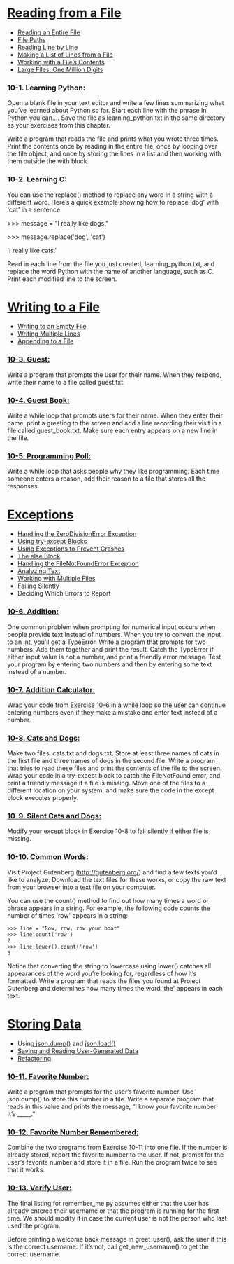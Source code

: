 # <a href="https://github.com/talhatallat/talhatallat/tree/main/Python%20Programming/Chapter%2010%20-%20Files%20and%20Exceptions/Reading%20from%20a%20File">Reading from a File<a/>
* <a href="https://github.com/talhatallat/talhatallat/blob/main/Python%20Programming/Chapter%2010%20-%20Files%20and%20Exceptions/Reading%20from%20a%20File/file_reader.py">Reading an Entire File<a/>
* <a href="https://github.com/talhatallat/talhatallat/blob/main/Python%20Programming/Chapter%2010%20-%20Files%20and%20Exceptions/Reading%20from%20a%20File/file_paths.py">File Paths<a/>
* <a href="https://github.com/talhatallat/talhatallat/blob/main/Python%20Programming/Chapter%2010%20-%20Files%20and%20Exceptions/Reading%20from%20a%20File/file_reader.py">Reading Line by Line<a/>
* <a href="https://github.com/talhatallat/talhatallat/blob/main/Python%20Programming/Chapter%2010%20-%20Files%20and%20Exceptions/Reading%20from%20a%20File/pi_string.py">Making a List of Lines from a File<a/>
* <a href="https://github.com/talhatallat/talhatallat/blob/main/Python%20Programming/Chapter%2010%20-%20Files%20and%20Exceptions/Reading%20from%20a%20File/pi_string.py">Working with a File’s Contents<a/>
* <a href="https://github.com/talhatallat/talhatallat/blob/main/Python%20Programming/Chapter%2010%20-%20Files%20and%20Exceptions/Reading%20from%20a%20File/pi_string.py">Large Files: One Million Digits<a/>
### 10-1. Learning Python: 
Open a blank file in your text editor and write a few lines summarizing what you’ve learned about Python so far. 
Start each line with the phrase In Python you can.... Save the file as learning_python.txt in the same directory as your exercises from this chapter. 

Write a program that reads the file and prints what you wrote three times. 
Print the contents once by reading in the entire file, once by looping over the file object, and once by storing the lines in a list and then working with them outside the with block.
### 10-2. Learning C: 
You can use the replace() method to replace any word in a string with a different word. Here’s a quick example showing how to replace 'dog' with 'cat' in a sentence:

<p>>>> message = "I really like dogs."<p/>

<p>>>> message.replace('dog', 'cat')<p/>

<p>'I really like cats.'<p/>

Read in each line from the file you just created, learning_python.txt, and replace the word Python with the name of another language, such as C. Print each modified line to the screen.

# <a href="https://github.com/talhatallat/talhatallat/tree/main/Python%20Programming/Chapter%2010%20-%20Files%20and%20Exceptions/Writing%20to%20a%20File">Writing to a File<a/>
* <a href="https://github.com/talhatallat/talhatallat/blob/main/Python%20Programming/Chapter%2010%20-%20Files%20and%20Exceptions/Writing%20to%20a%20File/write_message.py">Writing to an Empty File<a/>
* <a href="https://github.com/talhatallat/talhatallat/blob/main/Python%20Programming/Chapter%2010%20-%20Files%20and%20Exceptions/Writing%20to%20a%20File/write_message.py">Writing Multiple Lines<a/>
* <a href="https://github.com/talhatallat/talhatallat/blob/main/Python%20Programming/Chapter%2010%20-%20Files%20and%20Exceptions/Writing%20to%20a%20File/write_message.py">Appending to a File<a/>
### <a href="https://github.com/talhatallat/talhatallat/blob/main/Python%20Programming/Chapter%2010%20-%20Files%20and%20Exceptions/Writing%20to%20a%20File/writingAFile.py">10-3. Guest:<a/>
Write a program that prompts the user for their name. When they respond, write their name to a file called guest.txt.
### <a href="https://github.com/talhatallat/talhatallat/blob/main/Python%20Programming/Chapter%2010%20-%20Files%20and%20Exceptions/Writing%20to%20a%20File/writingAFile.py">10-4. Guest Book:<a/>
Write a while loop that prompts users for their name. When they enter their name, print a greeting to the screen and add a line recording their visit in a file called guest_book.txt. Make sure each entry appears on a new line in the file.
### <a href="https://github.com/talhatallat/talhatallat/blob/main/Python%20Programming/Chapter%2010%20-%20Files%20and%20Exceptions/Writing%20to%20a%20File/writingAFile.py">10-5. Programming Poll:<a/>
Write a while loop that asks people why they like programming. Each time someone enters a reason, add their reason to a file that stores all the responses.

# <a href="https://github.com/talhatallat/talhatallat/tree/main/Python%20Programming/Chapter%2010%20-%20Files%20and%20Exceptions/Exceptions">Exceptions</a>
* <a href="https://github.com/talhatallat/talhatallat/blob/main/Python%20Programming/Chapter%2010%20-%20Files%20and%20Exceptions/Exceptions/division_1.py">Handling the ZeroDivisionError Exception</a>
* <a href="https://github.com/talhatallat/talhatallat/tree/main/Python%20Programming/Chapter%2010%20-%20Files%20and%20Exceptions/Exceptions">Using try-except Blocks</a>
* <a href="https://github.com/talhatallat/talhatallat/blob/main/Python%20Programming/Chapter%2010%20-%20Files%20and%20Exceptions/Exceptions/division_3.py">Using Exceptions to Prevent Crashes</a>
* <a href="https://github.com/talhatallat/talhatallat/blob/main/Python%20Programming/Chapter%2010%20-%20Files%20and%20Exceptions/Exceptions/division_4.py">The else Block<a/>
* <a href="https://github.com/talhatallat/talhatallat/blob/main/Python%20Programming/Chapter%2010%20-%20Files%20and%20Exceptions/Exceptions/alice_2.py">Handling the FileNotFoundError Exception<a/>
* <a href="https://github.com/talhatallat/talhatallat/blob/main/Python%20Programming/Chapter%2010%20-%20Files%20and%20Exceptions/Exceptions/alice_3.py">Analyzing Text<a/>
* <a href="https://github.com/talhatallat/talhatallat/blob/main/Python%20Programming/Chapter%2010%20-%20Files%20and%20Exceptions/Exceptions/word_count_1.py">Working with Multiple Files<a/>
* <a href="https://github.com/talhatallat/talhatallat/blob/main/Python%20Programming/Chapter%2010%20-%20Files%20and%20Exceptions/Exceptions/failing_silently.py">Failing Silently<a/>
* Deciding Which Errors to Report

### <a href="https://github.com/talhatallat/talhatallat/blob/main/Python%20Programming/Chapter%2010%20-%20Files%20and%20Exceptions/Exceptions/exceptions.py">10-6. Addition:<a/>
One common problem when prompting for numerical input occurs when people provide text instead of numbers. When you try to convert the input to an int, you’ll get a TypeError. Write a program that prompts for two numbers. Add them together and print the result. Catch the TypeError if either input value is not a number, and print a friendly error message. Test your program by entering two numbers and then by entering some text instead of a number.
### <a href="https://github.com/talhatallat/talhatallat/blob/main/Python%20Programming/Chapter%2010%20-%20Files%20and%20Exceptions/Exceptions/exceptions.py">10-7. Addition Calculator:<a/>
Wrap your code from Exercise 10-6 in a while loop so the user can continue entering numbers even if they make a mistake and enter text instead of a number.
### <a href="https://github.com/talhatallat/talhatallat/blob/main/Python%20Programming/Chapter%2010%20-%20Files%20and%20Exceptions/Exceptions/exceptions.py">10-8. Cats and Dogs:<a/>
Make two files, cats.txt and dogs.txt. Store at least three names of cats in the first file and three names of dogs in the second file. Write a program that tries to read these files and print the contents of the file to the screen. Wrap your code in a try-except block to catch the FileNotFound error, and print a friendly message if a file is missing. Move one of the files to a different location on your system, and make sure the code in the except block executes properly.
### <a href="https://github.com/talhatallat/talhatallat/blob/main/Python%20Programming/Chapter%2010%20-%20Files%20and%20Exceptions/Exceptions/exceptions.py">10-9. Silent Cats and Dogs:</a>
Modify your except block in Exercise 10-8 to fail silently if either file is missing.
### <a href="https://github.com/talhatallat/talhatallat/blob/main/Python%20Programming/Chapter%2010%20-%20Files%20and%20Exceptions/Exceptions/exceptions.py">10-10. Common Words:</a>
Visit Project Gutenberg (http://gutenberg.org/) and find a few texts you’d like to analyze. Download the text files for these works, or copy the raw text from your browser into a text file on your computer.

You can use the count() method to find out how many times a word or phrase appears in a string. For example, the following code counts the number of times 'row' appears in a string:

    >>> line = "Row, row, row your boat"
    >>> line.count('row')
    2
    >>> line.lower().count('row')
    3

Notice that converting the string to lowercase using lower() catches all appearances of the word you’re looking for, regardless of how it’s formatted.
Write a program that reads the files you found at Project Gutenberg and determines how many times the word 'the' appears in each text.

# <a href="https://github.com/talhatallat/talhatallat/tree/main/Python%20Programming/Chapter%2010%20-%20Files%20and%20Exceptions/Storing%20Data">Storing Data</a>
* Using<a href="https://github.com/talhatallat/talhatallat/blob/main/Python%20Programming/Chapter%2010%20-%20Files%20and%20Exceptions/Storing%20Data/number_writer.py"> json.dump()</a> and <a href="https://github.com/talhatallat/talhatallat/blob/main/Python%20Programming/Chapter%2010%20-%20Files%20and%20Exceptions/Storing%20Data/number_reader.py">json.load()</a>
* <a href="https://github.com/talhatallat/talhatallat/blob/main/Python%20Programming/Chapter%2010%20-%20Files%20and%20Exceptions/Storing%20Data/remember_me_tryblock.py">Saving and Reading User-Generated Data</a>
* <a href="">Refactoring</a>

### <a href="">10-11. Favorite Number:</a>
Write a program that prompts for the user’s favorite number. Use json.dump() to store this number in a file. Write a separate program that reads in this value and prints the message, “I know your favorite number! It’s _____.”

### <a href="">10-12. Favorite Number Remembered:</a> 
Combine the two programs from Exercise 10-11 into one file. If the number is already stored, report the favorite number to the user. If not, prompt for the user’s favorite number and store it in a file. Run the program twice to see that it works.

### <a href="">10-13. Verify User:</a> 
The final listing for remember_me.py assumes either that the user has already entered their username or that the program is running for the first time. We should modify it in case the current user is not the person who last used the program.

Before printing a welcome back message in greet_user(), ask the user if this is the correct username. If it’s not, call get_new_username() to get the correct username.
